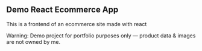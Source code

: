 ## Demo React Ecommerce App

This is a frontend of an ecommerce site made with react

Warning: Demo project for portfolio purposes only — product data & images are not owned by me.
